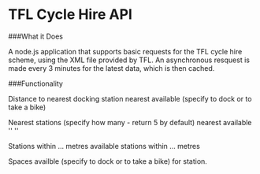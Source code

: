 TFL Cycle Hire API
========================================


###What it Does

A node.js application that supports basic requests for the TFL cycle hire scheme, using the XML file provided by TFL. An asynchronous resquest is made every 3 minutes for the latest data, which is then cached.

###Functionality

Distance to nearest docking station
	nearest available (specify to dock or to take a bike)

Nearest stations (specify how many - return 5 by default)
	nearest available '' ''

Stations within ... metres
	available stations within ... metres

Spaces availble (specify to dock or to take a bike) for station.
